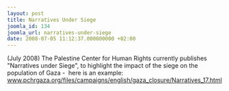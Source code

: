 ```yaml
---
layout: post
title: Narratives Under Siege
joomla_id: 134
joomla_url: narratives-under-siege
date: 2008-07-05 11:12:37.000000000 +02:00
---
```

(July 2008) The Palestine Center for Human Rights currently publishes &quot;Narratives under Siege&quot;, to highlight the impact of the siege on the population of Gaza -&nbsp; here is an example: <a href="http://www.pchrgaza.org/files/campaigns/english/gaza_closure/Narratives_17.html" target="_blank">www.pchrgaza.org/files/campaigns/english/gaza_closure/Narratives_17.html</a>
